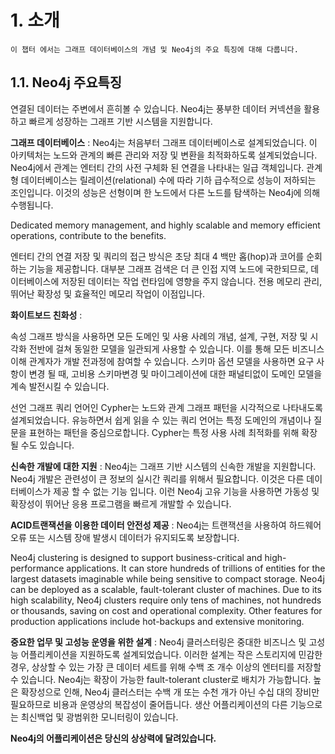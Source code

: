 
# 1. 소개

```
이 챕터 에서는 그래프 데이터베이스의 개념 및 Neo4j의 주요 특징에 대해 다룹니다.
```

## 1.1. Neo4j 주요특징

연결된 데이터는 주변에서 흔히볼 수 있습니다. Neo4j는 풍부한 데이터 커넥션을 활용하고 빠르게 성장하는 그래프 기반 시스템을 지원합니다.

**그래프 데이터베이스** : Neo4j는 처음부터 그래프 데이터베이스로 설계되었습니다. 이 아키텍처는 노드와 관계의 빠른 관리와 저장 및 변환을 최적화하도록 설계되었습니다. Neo4j에서 관계는 엔터티 간의 사전 구체화 된 연결을 나타내는 일급 객체입니다. 관계형 데이터베이스는 릴레이션(relational) 수에 따라 기하 급수적으로 성능이 저하되는 조인입니다. 이것의 성능은 선형이며 한 노드에서 다른 노드를 탐색하는 Neo4j에 의해 수행됩니다.



  Dedicated memory management, and highly scalable and memory efficient operations, contribute to the benefits.

엔터티 간의 연결 저장 및 쿼리의 접근 방식은 초당 최대 4 백만 홉(hop)과 코어를 순회하는 기능을 제공합니다. 대부분 그래프 검색은 더 큰 인접 지역 노드에 국한되므로, 데이터베이스에 저장된 데이터는 작업 런타임에 영향을 주지 않습니다. 전용 메모리 관리, 뛰어난 확장성 및 효율적인 메모리 작업이 이점입니다.

**화이트보드 친화성** : 

속성 그래프 방식을 사용하면 모든 도메인 및 사용 사례의 개념, 설계, 구현, 저장 및 시각화 전반에 걸쳐 동일한 모델을 일관되게 사용할 수 있습니다. 이를 통해 모든 비즈니스 이해 관계자가 개발 전과정에 참여할 수 있습니다. 스키마 옵션 모델을 사용하면 요구 사항이 변경 될 때, 고비용 스키마변경 및 마이그레이션에 대한 패널티없이 도메인 모델을 계속 발전시킬 수 있습니다.

선언 그래프 쿼리 언어인 Cypher는 노드와 관계 그래프 패턴을 시각적으로 나타내도록 설계되었습니다. 유능하면서 쉽게 읽을 수 있는 쿼리 언어는 특정 도메인의 개념이나 질문을 표현하는 패턴을 중심으로합니다. Cypher는 특정 사용 사례 최적화를 위해 확장 될 수도 있습니다.

**신속한 개발에 대한 지원** : Neo4j는 그래프 기반 시스템의 신속한 개발을 지원합니다. Neo4j 개발은 관련성이 큰 정보의 실시간 쿼리를 위해서 필요합니다. 이것은 다른 데이터베이스가 제공 할 수 없는 기능 입니다. 이런 Neo4j 고유 기능을 사용하면 가동성 및 확장성이 뛰어난 응용 프로그램을 빠르게 개발할 수 있습니다. 

**ACID트랜잭션을 이용한 데이터 안전성 제공** : Neo4j는 트랜잭션을 사용하여 하드웨어 오류 또는 시스템 장애 발생시 데이터가 유지되도록 보장합니다.


 Neo4j clustering is designed to support business-critical and high-performance applications. It can store hundreds of trillions of entities for the largest datasets imaginable while being sensitive to compact storage. Neo4j can be deployed as a scalable, fault-tolerant cluster of machines. Due to its high scalability, Neo4j clusters require only tens of machines, not hundreds or thousands, saving on cost and operational complexity. Other features for production applications include hot-backups and extensive monitoring.


**중요한 업무 및 고성능 운영을 위한 설계** : Neo4j 클러스터링은 중대한 비즈니스 및 고성능 어플리케이션을 지원하도록 설계되었습니다. 이러한 설계는 작은 스토리지에 민감한 경우, 상상할 수 있는 가장 큰 데이터 세트를 위해 수백 조 개수 이상의 엔터티를 저장할 수 있습니다. Neo4j는 확장이 가능한 fault-tolerant cluster로 배치가 가능합니다. 높은 확장성으로 인해, Neo4j 클러스터는 수백 개 또는 수천 개가 아닌 수십 대의 장비만 필요하므로 비용과 운영상의 복잡성이 줄어듭니다. 생산 어플리케이션의 다른 기능으로는 최신백업 및 광범위한 모니터링이 있습니다.

**Neo4j의 어플리케이션은 당신의 상상력에 달려있습니다.**